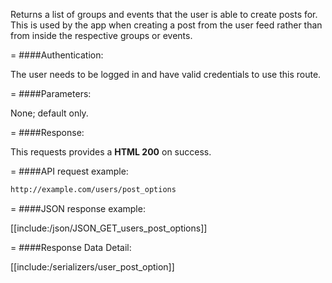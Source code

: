 <!-- --- title: GET /users/post_options -->

Returns a list of groups and events that the user is able to create posts for. This is used by the app when creating a post from the user feed rather than from inside the respective groups or events.

=
####Authentication:

The user needs to be logged in and have valid credentials to use this route.

=
####Parameters:

None; default only.

=
####Response:

This requests provides a <strong>HTML 200</strong> on success.

=
####API request example:
```html
http://example.com/users/post_options
```

=
####JSON response example:

[[include:/json/JSON_GET_users_post_options]]

=
####Response Data Detail:

[[include:/serializers/user_post_option]]